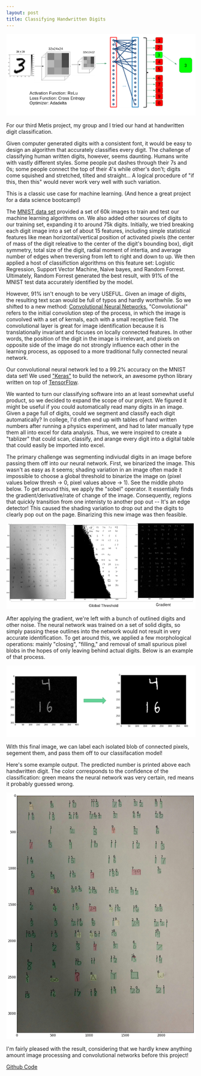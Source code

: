```yaml
---
layout: post
title: Classifying Handwritten Digits
---
```

![](https://raw.githubusercontent.com/dwieker/dwieker.github.io/master/images/Screenshot%20from%202016-05-22%2009%3A21%3A30.png)

For our third Metis project, my group and I tried our hand at handwritten digit classification. 

Given computer generated digits with a consistent font, it would be easy to design an algorithm that accurately classifies every digit. The challenge of classifying human written digits, however, seems daunting. Humans write with vastly different styles. Some people put dashes through their 7s and 0s; some people connect the top of their 4's while other's don't; digits come squished and stretched, tilted and straight... A logical procedure of "if this, then this" would never work very well with such variation.

This is a classic use case for machine learning. (And hence a great project for a data science bootcamp!)

The [MNIST data set](http://yann.lecun.com/exdb/mnist/) provided a set of 60k images to train and test our machine learning algorithms on. We also added other sources of digits to our training set, expanding it to around 75k digits. Initially, we tried breaking each digit image into a set of about 15 features, including simple statistical features like mean horizontal/vertical position of activated pixels (the center of mass of the digit releative to the center of the digit's bounding box), digit symmetry, total size of the digit, radial moment of intertia, and average number of edges when treversing from left to right and down to up. We then applied a host of classifiction algorithms on this feature set: Logistic Regression, Support Vector Machine, Naive bayes, and Random Forrest. Ultimately, Random Forrest generated the best result, with 91% of the MNIST test data accurately identified by the model.  

However, 91% isn't enough to be very USEFUL. Given an image of digits, the resulting text scan would be full of typos and hardly worthwhile. So we shifted to a new method: [Convolutional Neural Networks.](https://en.wikipedia.org/wiki/Convolutional_neural_network) "Convolutional" refers to the initial convolution step of the process, in which the image is convolved with a set of kernals, each with a small receptive field. The convolutional layer is great for image identification because it is translationally invariant and focuses on locally connected features. In other words, the position of the digit in the image is irrelevant, and pixels on opposite side of the image do not strongly influence each other in the learning process, as opposed to a more traditional fully connected neural network. 

Our convolutional neural network led to a 99.2% accuracy on the MNIST data set! We used ["Keras"](http://keras.io/) to build the network, an awesome python library written on top of [TensorFlow](https://www.tensorflow.org/).

We wanted to turn our classifying software into an at least somewhat useful product, so we decided to expand the scope of our project. We figured it might be useful if you could automatically read many digits in an image. Given a page full of digits, could we segment and classify each digit automatically? In college, I'd often end up with tables of hand written numbers after running a physics experiment, and had to later manually type them all into excel for data analysis. Thus, we were inspired to create a "tablizer" that could scan, classify, and arange every digit into a digital table that could easily be imported into excel. 

The primary challenge was segmenting indiviudal digits in an image before passing them off into our neural network. First, we binarized the image. This wasn't as easy as it seems; shading variation in an image often made it impossible to choose a global threshold to binarize the image on (pixel values below thresh -> 0, pixel values above -> 1). See the middle photo below. To get around this, we apply the "sobel" operator. It essentially finds the gradient/derivative/rate of change of the image. Consequently, regions that quickly transition from one intenisty to another pop out -- It's an edge detector! This caused the shading variation to drop out and the digits to clearly pop out on the page. Binarizing this new image was then feasible.


![](https://raw.githubusercontent.com/dwieker/dwieker.github.io/master/images/Screenshot%20from%202016-05-22%2009%3A20%3A01.png)

After applying the gradient, we're left with a bunch of outlined digits and other noise. The neural network was trained on a set of solid digits, so simply passing these outlines into the network would not result in very accurate identification. To get around this, we applied a few morphological operations: mainly "closing", "filling," and removal of small spurious pixel blobs in the hopes of only leaving behind actual digits. Below is an example of that process.


![](https://raw.githubusercontent.com/dwieker/dwieker.github.io/master/images/Screenshot%20from%202016-05-22%2009%3A21%3A04.png)

With this final image, we can label each isolated blob of connected pixels, segement them, and pass them off to our classifacation model!

Here's some example output. The predicted number is printed above each handwritten digit. The color corresponds to the confidence of the classification: green means the neural network was very certain, red means it probably guessed wrong. 

![](https://raw.githubusercontent.com/dwieker/dwieker.github.io/master/images/4a7580b0-0f73-439c-89ea-091118b51276.png)

I'm fairly pleased with the result, considering that we hardly knew anything amount image processing and convolutional networks before this project! 

[Github Code](https://github.com/dwieker/McNulty)


